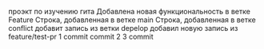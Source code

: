 проэкт по изучению гита
Добавлена новая функциональность в ветке Feature
Строка, добавленная в ветке main
Строка, добавленная в ветке conflict
добавит запись из ветки depelop
добавил новую запись из feature/test-pr
1 commit
commit 2
3 commit

